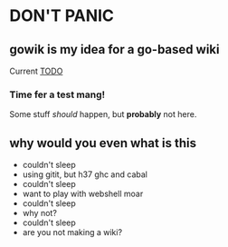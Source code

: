 # DON'T PANIC

## gowik is my idea for a go-based wiki
Current [TODO](/gowik)
### Time fer a test mang!

Some stuff *should* happen, but **probably** not here.

## why would you even what is this

* couldn't sleep
* using gitit, but h37 ghc and cabal
* couldn't sleep
* want to play with webshell moar
* couldn't sleep
* why not?
* couldn't sleep
* are you not making a wiki?
